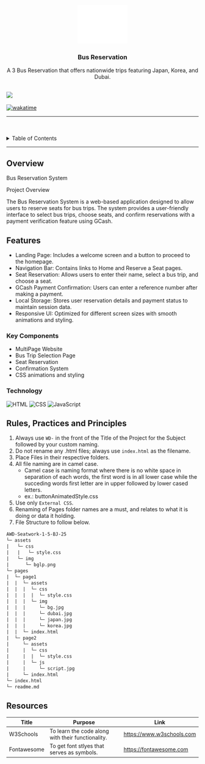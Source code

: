 <a name="readme-top">

<br/>

<br />
<div align="center">
  <a href="https://github.com/zyx-0314/">
  <!-- TODO: If you want to add logo or banner you can add it here -->
    <img src="./assets/img/nyebe_white.png" alt="Nyebe" width="130" height="100">
  </a>
<!-- TODO: Change Title to the name of the title of your Project -->
  <h3 align="center">Bus Reservation</h3>
</div>
<!-- TODO: Make a short description -->
<div align="center">
  A 3 Bus Reservation that offers nationwide trips featuring Japan, Korea, and Dubai.
</div>

<br />

<!-- TODO: Change the zyx-0314 into your github username  -->
<!-- TODO: Change the WD-Template-Project into the same name of your folder -->
![](https://visit-counter.vercel.app/counter.png?page=chillyboy07/AWD-Seatwork-1-5-BJ-25)

[![wakatime](https://wakatime.com/badge/user/018dd99a-4985-4f98-8216-6ca6fe2ce0f8/project/63501637-9a31-42f0-960d-4d0ab47977f8.svg)](https://wakatime.com/badge/user/018dd99a-4985-4f98-8216-6ca6fe2ce0f8/project/63501637-9a31-42f0-960d-4d0ab47977f8)

---

<br />
<br />

<!-- TODO: If you want to add more layers for your readme -->
<details>
  <summary>Table of Contents</summary>
  <ol>
    <li>
      <a href="#overview">Overview</a>
      <ol>
       <li>
          <a href="#features">Features</a>
        </li>
        <li>
          <a href="#key-components">Key Components</a>
        </li>
        <li>
          <a href="#technology">Technology</a>
        </li>
      </ol>
    </li>
    <li>
      <a href="#rule,-practices-and-principles">Rules, Practices and Principles</a>
    </li>
    <li>
      <a href="#resources">Resources</a>
    </li>
  </ol>
</details>

---

## Overview

<!-- TODO: To be changed -->
Bus Reservation System

Project Overview

The Bus Reservation System is a web-based application designed to allow users to reserve seats for bus trips. The system provides a user-friendly interface to select bus trips, choose seats, and confirm reservations with a payment verification feature using GCash.

## Features

- Landing Page: Includes a welcome screen and a button to proceed to the homepage.
- Navigation Bar: Contains links to Home and Reserve a Seat pages.
- Seat Reservation: Allows users to enter their name, select a bus trip, and choose a seat.
- GCash Payment Confirmation: Users can enter a reference number after making a payment.
- Local Storage: Stores user reservation details and payment status to maintain session data.
- Responsive UI: Optimized for different screen sizes with smooth animations and styling.

### Key Components
<!-- TODO: List of Key Components -->
<!-- The following are just sample -->
- MultiPage Website
- Bus Trip Selection Page
- Seat Reservation
- Confirmation System
- CSS animations and styling

### Technology
<!-- TODO: List of Technology Used -->
![HTML](https://img.shields.io/badge/HTML-E34F26?style=for-the-badge&logo=html5&logoColor=white)
![CSS](https://img.shields.io/badge/CSS-1572B6?style=for-the-badge&logo=css3&logoColor=white)
![JavaScript](https://img.shields.io/badge/JavaScript-F7DF1E?style=for-the-badge&logo=javascript&logoColor=white)

## Rules, Practices and Principles
1. Always use `WD-` in the front of the Title of the Project for the Subject followed by your custom naming.
2. Do not rename any .html files; always use `index.html` as the filename.
3. Place Files in their respective folders.
4. All file naming are in camel case.
   - Camel case is naming format where there is no white space in separation of each words, the first word is in all lower case while the succeding words first letter are in upper followed by lower cased letters.
   - ex.: buttonAnimatedStyle.css
5. Use only `External CSS`.
6. Renaming of Pages folder names are a must, and relates to what it is doing or data it holding.
7. File Structure to follow below.

```
AWD-Seatwork-1-5-BJ-25
└─ assets
|   └─ css
|   |   └─ style.css
|   └─ img
|      └─ bglp.png
└─ pages
|  └─ page1
|  |  └─ assets
|  |  |  └─ css
|  |  |  |  └─ style.css
|  |  |  └─ img
|  |  |     └─ bg.jpg
|  |  |     └─ dubai.jpg
|  |  |     └─ japan.jpg
|  |  |     └─ korea.jpg
|  |  └─ index.html
|  └─ page2
|     └─ assets
|     |  └─ css
|     |  |  └─ style.css
|     |  └─ js
|     |     └─ script.jpg
|     └─ index.html
└─ index.html
└─ readme.md
```

## Resources

<!-- TODO: Add References -->
| Title | Purpose | Link |
|-|-|-|
| W3Schools | To learn the code along with their functionality. | https://www.w3schools.com |
| Fontawesome | To get font stlyes that serves as symbols. | https://fontawesome.com |
